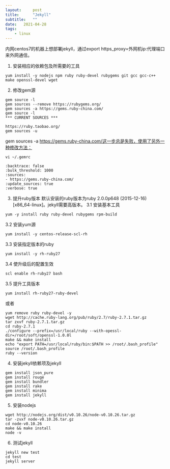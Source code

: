 ```yaml
---
layout:     post
title:      "Jekyll"
subtitle:   "" 
date:   2021-04-28
tags:
    - linux
---
```


内网centos7的机器上想部署jekyll，通过export https_proxy=外网机ip:代理端口 来外网通信。

1. 安装相应的依赖包及所需要的工具
```shell
yum install -y nodejs npm ruby ruby-devel rubygems git gcc gcc-c++ make openssl-devel wget
```

2. 修改gem源
```shell
gem source -l
gem sources --remove https://rubygems.org/
gem sources -a https://gems.ruby-china.com/
gem source -l
*** CURRENT SOURCES ***
 
https://ruby.taobao.org/
gem sources -u 
```

gem sources -a https://gems.ruby-china.com/这一步总是失败，使用了另外一种修改方法：
```shell
vi ~/.gemrc

:backtrace: false
:bulk_threshold: 1000
:sources:
- https://gems.ruby-china.com/
:update_sources: true
:verbose: true
```

3. 提升ruby版本
默认安装的ruby版本为ruby 2.0.0p648 (2015-12-16) [x86_64-linux]。jekyll需要高版本。
3.1 安装基本工具
```shell
yum -y install ruby ruby-devel rubygems rpm-build
```
3.2 安装yum源
```shell
yum install -y centos-release-scl-rh
```
3.3 安装指定版本的ruby
```shell
yum install -y rh-ruby27
```
3.4 使升级后的配置生效
```shell
scl enable rh-ruby27 bash
```

3.5 提升工具版本
```shell
yum install rh-ruby27-ruby-devel
```

或者
```shell
yum remove ruby ruby-devel -y
wget http://cache.ruby-lang.org/pub/ruby/2.7/ruby-2.7.1.tar.gz
tar zxvf ruby-2.7.1.tar.gz
cd ruby-2.7.1
./configure --prefix=/usr/local/ruby --with-opessl-dir=/root/soft/openssl-1.0.0l
make && make install
echo "export PATH=/usr/local/ruby/bin:$PATH >> /root/.bash_profile"
source /root/.bash_profile
ruby --version
```


4. 安装jekyll依赖项及jekyll
```shell
gem install json_pure
gem install rouge
gem install bundler
gem install rake
gem install minima
gem install jekyll
```

5. 安装nodejs
```shell
wget http://nodejs.org/dist/v0.10.26/node-v0.10.26.tar.gz
tar -zvxf node-v0.10.26.tar.gz
cd node-v0.10.26
make && make install
node -v
```

6. 测试jekyll
```shell
jekyll new test
cd test
jekyll server
```